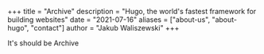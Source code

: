 +++
title = "Archive"
description = "Hugo, the world's fastest framework for building websites"
date = "2021-07-16"
aliases = ["about-us", "about-hugo", "contact"]
author = "Jakub Waliszewski"
+++


It's should be Archive